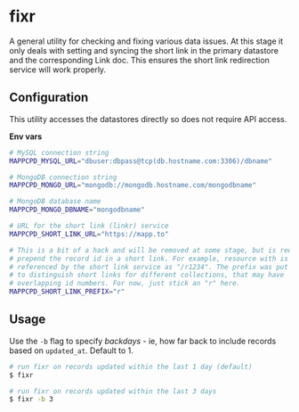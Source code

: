 # fixr

A general utility for checking and fixing various data issues. At this stage it only deals with setting and syncing the short link in the primary datastore and  the corresponding Link doc. This ensures the short link redirection service will work properly.

## Configuration

This utility accesses the datastores directly so does not require API access.

**Env vars**

```bash
# MySQL connection string
MAPPCPD_MYSQL_URL="dbuser:dbpass@tcp(db.hostname.com:3306)/dbname"

# MongoDB connection string
MAPPCPD_MONGO_URL="mongodb://mongodb.hostname.com/mongodbname"

# MongoDB database name
MAPPCPD_MONGO_DBNAME="mongodbname"

# URL for the short link (linkr) service 
MAPPCPD_SHORT_LINK_URL="https://mapp.to"

# This is a bit of a hack and will be removed at some stage, but is required to 
# prepend the record id in a short link. For example, resource with is 1234 is
# referenced by the short link service as "/r1234". The prefix was put in place
# to distinguish short links for different collections, that may have 
# overlapping id numbers. For now, just stick an "r" here.
MAPPCPD_SHORT_LINK_PREFIX="r"
```

## Usage

Use the `-b` flag to specify *backdays* - ie, how far back to include records based on `updated_at`. Default to 1.

```bash
# run fixr on records updated within the last 1 day (default)
$ fixr

# run fixr on records updated within the last 3 days
$ fixr -b 3 
```